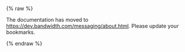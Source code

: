 {% raw %}

<script type="text/javascript">
var count = 1;
var redirect = "https://dev.bandwidth.com/messaging/about.html";

function countDown(){
  window.location.href = redirect;
}
</script>

The documentation has moved to <a href="https://dev.bandwidth.com/messaging/about.html">https://dev.bandwidth.com/messaging/about.html</a>. Please update your bookmarks.
<br>

<span id="timer"/>
<script type="text/javascript">countDown();</script>

{% endraw %}
